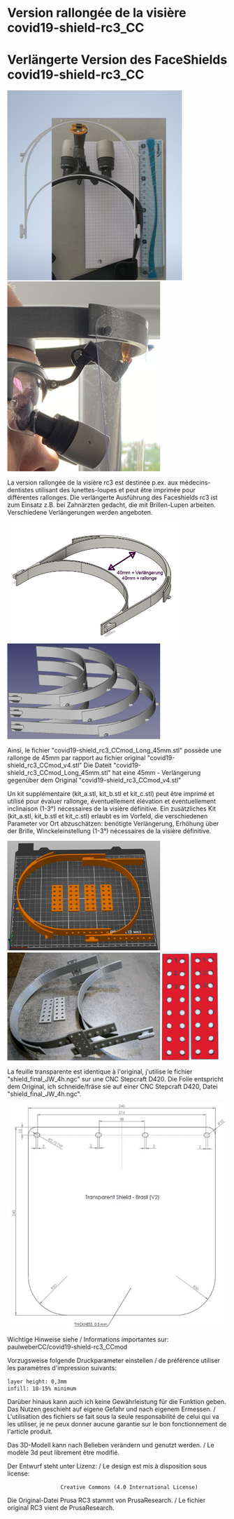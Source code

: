 # Version rallongée de la visière covid19-shield-rc3_CC
# Verlängerte Version des FaceShields covid19-shield-rc3_CC

<img src="https://github.com/jewelux/covid19-shield-rc3_CCmod_long/blob/pictures/proto01_02.jpg?raw=true" width=400px> <img src="https://github.com/jewelux/covid19-shield-rc3_CCmod_long/blob/pictures/LoupeGr%C3%A9gory04.jpeg?raw=true" width=350px>

La version rallongée de la visière rc3 est destinée p.ex. aux médecins-dentistes utilisant des lunettes-loupes et peut être imprimée pour différentes rallonges.
Die verlängerte Ausführung des Faceshields rc3 ist zum Einsatz z.B. bei Zahnärzten gedacht, die mit Brillen-Lupen arbeiten. Verschiedene Verlängerungen werden angeboten.

<img src="https://github.com/jewelux/covid19-shield-rc3_CCmod_long/blob/pictures/02.jpg?raw=true" width=400px> <img src="https://github.com/jewelux/covid19-shield-rc3_CCmod_long/blob/pictures/03.jpg?raw=true" width=350px>


Ainsi, le fichier "covid19-shield_rc3_CCmod_Long_45mm.stl" possède une rallonge de 45mm par rapport au fichier original "covid19-shield_rc3_CCmod_v4.stl"
Die Dateit "covid19-shield_rc3_CCmod_Long_45mm.stl" hat eine 45mm - Verlängerung gegenüber dem Original "covid19-shield_rc3_CCmod_v4.stl"

Un kit supplémentaire (kit_a.stl, kit_b.stl et kit_c.stl) peut être imprimé et utilisé pour évaluer rallonge, éventuellement élévation et éventuellement inclinaison (1-3°) nécessaires de la visière définitive.
Ein zusätzliches Kit (kit_a.stl, kit_b.stl et kit_c.stl) erlaubt es im Vorfeld, die verschiedenen Parameter vor Ort abzuschätzen: benötigte Verlängerung, Erhöhung über der Brille, Winckeleinstellung (1-3°) nécessaires de la visière définitive.

<img src="https://github.com/jewelux/covid19-shield-rc3_CCmod_long/blob/pictures/protojw01.jpg?raw=true" width=350px> <img src="https://github.com/jewelux/covid19-shield-rc3_CCmod_long/blob/pictures/protojw02.jpg?raw=true" width=350px> <img src="https://github.com/jewelux/covid19-shield-rc3_CCmod_long/blob/pictures/protojw03.jpg?raw=true" width=130px>



La feuille transparente est identique à l'original, j'utilise le fichier "shield_final_JW_4h.ngc" sur une CNC Stepcraft D420.
Die Folie entspricht dem Original, ich schneide/fräse sie auf einer CNC Stepcraft D420, Datei "shield_final_JW_4h.ngc".

<img src="https://github.com/jewelux/covid19-shield-rc3_CCmod_long/blob/pictures/Brasil-V2-Shield.jpg?raw=true" width=550px>



Wichtige Hinweise siehe  /  Informations importantes sur: 
paulweberCC/covid19-shield-rc3_CCmod 

Vorzugsweise folgende Druckparameter einstellen / de préférence utiliser les paramètres d'impression suivants:

    layer height: 0,3mm 
    infill: 10-15% minimum

Darüber hinaus kann auch ich keine Gewährleistung für die Funktion geben. Das Nutzen geschieht auf eigene Gefahr und nach eigenem Ermessen. / L'utilisation des fichiers se fait sous la seule responsabilité de celui qui va les utiliser, je ne peux donner aucune garantie sur le bon fonctionnement de l'article produit.

Das 3D-Modell kann nach Belieben verändern und genutzt werden. / Le modèle 3d peut librement être modifié.

Der Entwurf steht unter Lizenz: / Le design est mis à disposition sous license:

                     Creative Commons (4.0 International License) 

Die Original-Datei Prusa RC3 stammt von PrusaResearch. / Le fichier original RC3 vient de PrusaResearch.
